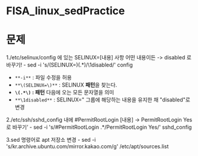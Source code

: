 # FISA_linux_sedPractice

# 문제
1./etc/selinux/config 에 있는 SELINUX=[내용] 사항 어떤 내용이든 -> disabled 로 바꾸기!
	- sed -i 's/\(SELINUX=\)\(.*\)/\1disabled/' config
 - `**-i**` : 파일 수정을 허용
- `**\(SELINUX=\)**` : SELINUX **패턴**을 찾는다.
- **`\(.*\)` : 패턴** 다음에 오는 모든 문자열을 의미
- `**\1disabled**` : SELINUX=" 그룹에 해당하는 내용을 유지한 채 "disabled"로 변경

2./etc/ssh/sshd_config 내에 #PermitRootLogin [내용] → PermitRootLogin Yes 로 바꾸기’
	- sed -i 's/#PermitRootLogin .*/PermitRootLogin Yes/' sshd_config

3.sed 명령어로 apt 저장소 변경
	- sed -i 's/kr.archive.ubuntu.com/mirror.kakao.com/g' /etc/apt/sources.list 
